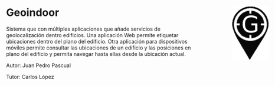 # Geoindoor <img src="geoindoor/architect/images/logo.png" width="100" style="position: absolute; right:20px;"> 

Sistema que con múltiples aplicaciones que añade servicios de geolocalización dentro edificios. 
Una aplicación Web permite etiquetar ubicaciones dentro del plano del edificio. 
Otra aplicación para dispositivos móviles permite consultar las ubicaciones de un edificio y 
las posiciones en plano del edificio y permita navegar hasta ellas desde la ubicación actual.

Autor: Juan Pedro Pascual

Tutor: Carlos López
